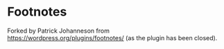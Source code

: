 # Footnotes

Forked by Patrick Johanneson from https://wordpress.org/plugins/footnotes/ (as the plugin has been closed).